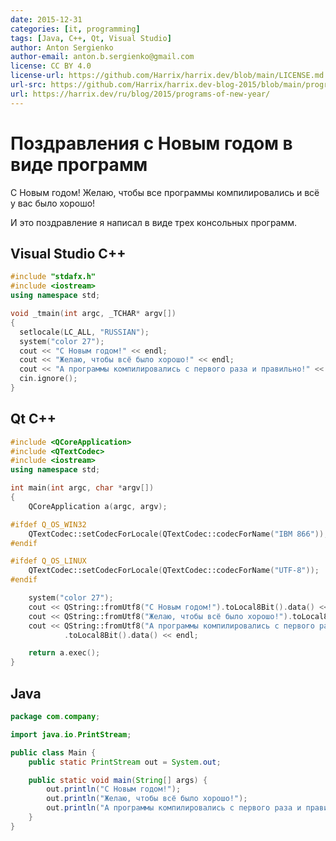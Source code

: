 ```yaml
---
date: 2015-12-31
categories: [it, programming]
tags: [Java, C++, Qt, Visual Studio]
author: Anton Sergienko
author-email: anton.b.sergienko@gmail.com
license: CC BY 4.0
license-url: https://github.com/Harrix/harrix.dev/blob/main/LICENSE.md
url-src: https://github.com/Harrix/harrix.dev-blog-2015/blob/main/programs-of-new-year/programs-of-new-year.md
url: https://harrix.dev/ru/blog/2015/programs-of-new-year/
---
```


# Поздравления с Новым годом в виде программ

С Новым годом! Желаю, чтобы все программы компилировались и всё у вас было хорошо!

И это поздравление я написал в виде трех консольных программ.

## Visual Studio C++

```cpp
#include "stdafx.h"
#include <iostream>
using namespace std;

void _tmain(int argc, _TCHAR* argv[])
{
  setlocale(LC_ALL, "RUSSIAN");
  system("color 27");
  cout << "C Новым годом!" << endl;
  cout << "Желаю, чтобы всё было хорошо!" << endl;
  cout << "А программы компилировались с первого раза и правильно!" << endl;
  cin.ignore();
}
```

## Qt C++

```cpp
#include <QCoreApplication>
#include <QTextCodec>
#include <iostream>
using namespace std;

int main(int argc, char *argv[])
{
    QCoreApplication a(argc, argv);

#ifdef Q_OS_WIN32
    QTextCodec::setCodecForLocale(QTextCodec::codecForName("IBM 866"));
#endif

#ifdef Q_OS_LINUX
    QTextCodec::setCodecForLocale(QTextCodec::codecForName("UTF-8"));
#endif

    system("color 27");
    cout << QString::fromUtf8("C Новым годом!").toLocal8Bit().data() << endl;
    cout << QString::fromUtf8("Желаю, чтобы всё было хорошо!").toLocal8Bit().data() << endl;
    cout << QString::fromUtf8("А программы компилировались с первого раза и правильно!")
            .toLocal8Bit().data() << endl;

    return a.exec();
}
```

## Java

```java
package com.company;

import java.io.PrintStream;

public class Main {
    public static PrintStream out = System.out;

    public static void main(String[] args) {
        out.println("C Новым годом!");
        out.println("Желаю, чтобы всё было хорошо!");
        out.println("А программы компилировались с первого раза и правильно!");
    }
}
```
